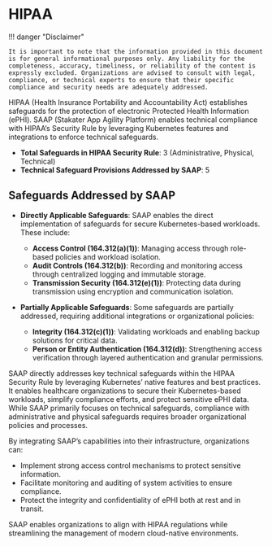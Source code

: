 # HIPAA

!!! danger "Disclaimer"

    It is important to note that the information provided in this document is for general informational purposes only. Any liability for the completeness, accuracy, timeliness, or reliability of the content is expressly excluded. Organizations are advised to consult with legal, compliance, or technical experts to ensure that their specific compliance and security needs are adequately addressed.

HIPAA (Health Insurance Portability and Accountability Act) establishes safeguards for the protection of electronic Protected Health Information (ePHI). SAAP (Stakater App Agility Platform) enables technical compliance with HIPAA’s Security Rule by leveraging Kubernetes features and integrations to enforce technical safeguards.

- **Total Safeguards in HIPAA Security Rule**: 3 (Administrative, Physical, Technical)
- **Technical Safeguard Provisions Addressed by SAAP**: 5

## Safeguards Addressed by SAAP

- **Directly Applicable Safeguards**: SAAP enables the direct implementation of safeguards for secure Kubernetes-based workloads. These include:

    - **Access Control (164.312(a)(1))**: Managing access through role-based policies and workload isolation.
    - **Audit Controls (164.312(b))**: Recording and monitoring access through centralized logging and immutable storage.
    - **Transmission Security (164.312(e)(1))**: Protecting data during transmission using encryption and communication isolation.

- **Partially Applicable Safeguards**: Some safeguards are partially addressed, requiring additional integrations or organizational policies:

    - **Integrity (164.312(c)(1))**: Validating workloads and enabling backup solutions for critical data.
    - **Person or Entity Authentication (164.312(d))**: Strengthening access verification through layered authentication and granular permissions.

SAAP directly addresses key technical safeguards within the HIPAA Security Rule by leveraging Kubernetes’ native features and best practices. It enables healthcare organizations to secure their Kubernetes-based workloads, simplify compliance efforts, and protect sensitive ePHI data. While SAAP primarily focuses on technical safeguards, compliance with administrative and physical safeguards requires broader organizational policies and processes.

By integrating SAAP’s capabilities into their infrastructure, organizations can:

- Implement strong access control mechanisms to protect sensitive information.
- Facilitate monitoring and auditing of system activities to ensure compliance.
- Protect the integrity and confidentiality of ePHI both at rest and in transit.

SAAP enables organizations to align with HIPAA regulations while streamlining the management of modern cloud-native environments.
